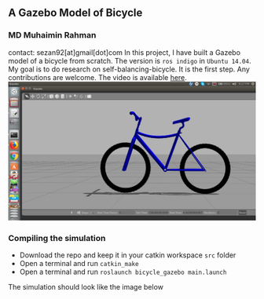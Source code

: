 ## A Gazebo Model of Bicycle
### MD Muhaimin Rahman
contact: sezan92[at]gmail[dot]com
In this project, I have built a Gazebo model of a bicycle from scratch. The version is ```ros indigo``` in ```Ubuntu 14.04```.
My goal is to do research on self-balancing-bicycle. It is the first step. Any contributions are welcome. The video is available [here](https://youtu.be/UdAazZF2rBs). ![bicycle](bicycle_gazebo.png)


### Compiling the simulation

* Download the repo and keep it in your catkin workspace ```src``` folder
* Open a terminal and run ```catkin_make```
* Open a terminal and run ```roslaunch bicycle_gazebo main.launch```

The simulation should look like the image below 


